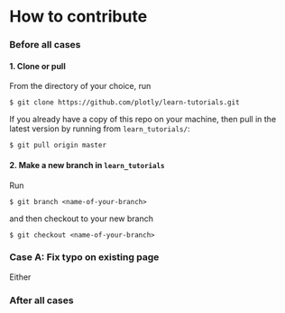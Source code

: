 # How to contribute


### Before all cases

#### 1. Clone or pull

From the directory of your choice, run

```
$ git clone https://github.com/plotly/learn-tutorials.git
```

If you already have a copy of this repo on your machine, then pull in the latest
version by running from `learn_tutorials/`:

```
$ git pull origin master
```

#### 2. Make a new branch in `learn_tutorials`

Run

```
$ git branch <name-of-your-branch>
```

and then checkout to your new branch

```
$ git checkout <name-of-your-branch>

```


### Case A: Fix typo on existing page

Either 


### After all cases





